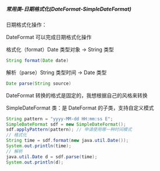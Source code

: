 ##### 常用类-日期格式化(DateFormat-SimpleDateFormat)

日期格式化操作：

DateFormat 可以完成日期格式化操作

格式化（format）Date 类型对象 -> String 类型

```java
String format(Date date)
```

解析（parse）String 类型时间 -> Date 类型

```java
Date parse(String source)
```

DateFormat 转换的格式是固定的，我想根据自己的风格来转换

SimpleDateFormat 类：是 DateFormat 的子类，支持自定义模式

```java
String pattern = "yyyy-MM-dd HH:mm:ss E";
SimpleDateFormat sdf = new SimpleDateFormat();
sdf.applyPattern(pattern); // 申请使用哪一种时间模式
// 格式化
String time = sdf.format(new java.util.Date());
System.out.println(time);
// 解析
java.util.Date d = sdf.parse(time);
System.out.println(d);
```
